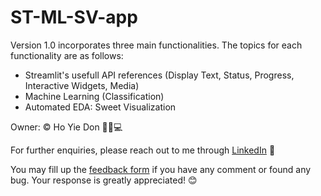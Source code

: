 # ST-ML-SV-app
Version 1.0 incorporates three main functionalities. The topics for each functionality are as follows:
- Streamlit's usefull API references (Display Text, Status, Progress, Interactive Widgets, Media)
- Machine Learning (Classification)
- Automated EDA: Sweet Visualization

Owner: ©️ Ho Yie Don 👩‍✈️💻

For further enquiries, please reach out to me through [LinkedIn](https://www.linkedin.com/in/yiedonho/) 📩

You may fill up the [feedback form](https://forms.gle/4gnRvjkjaiw7KG1d9) if you have any comment or found any bug. Your response is greatly appreciated! 😊
